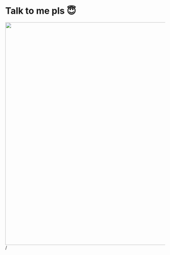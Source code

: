 # Talk to me pls 😇

<div>
  <img border="rounded" src="/hrmp-channel.svg" width="700">
</div>

<div class="absolute right-5px bottom-5px">
<SlideCurrentNo /> / <SlidesTotal />
</div>